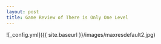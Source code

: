 ```yaml
---
layout: post
title: Game Review of There is Only One Level
---
```

![_config.yml]({{ site.baseurl }}/images/maxresdefault2.jpg)
